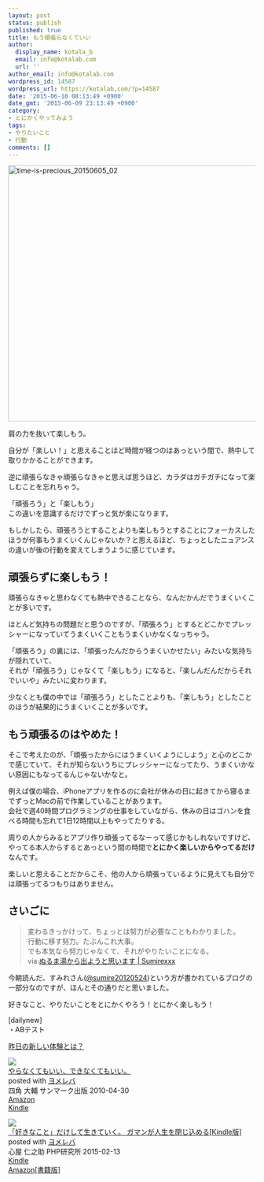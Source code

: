 ```yaml
---
layout: post
status: publish
published: true
title: もう頑張らなくていい
author:
  display_name: kotala_b
  email: info@kotalab.com
  url: ''
author_email: info@kotalab.com
wordpress_id: 14587
wordpress_url: https://kotalab.com/?p=14587
date: '2015-06-10 08:13:49 +0900'
date_gmt: '2015-06-09 23:13:49 +0900'
category:
- とにかくやってみよう
tags:
- やりたいこと
- 行動
comments: []
---
```

<p><img src="https://kotalab.com/wp-content/uploads/2015/06/time-is-precious_20150605_02-780x520.jpg" alt="time-is-precious_20150605_02" width="780" height="520" class="aligncenter size-large wp-image-14535" /></p>
<p>肩の力を抜いて楽しもう。</p>
<p>自分が「楽しい！」と思えることほど時間が経つのはあっという間で、熱中して取りかかることができます。</p>
<p>逆に頑張らなきゃ頑張らなきゃと思えば思うほど、カラダはガチガチになって楽しむことを忘れちゃう。</p>
<p>「頑張ろう」と「楽しもう」<br />
この違いを意識するだけでずっと気が楽になります。</p>
<p>もしかしたら、頑張ろうとすることよりも楽しもうとすることにフォーカスしたほうが何事もうまくいくんじゃないか？と思えるほど、ちょっとしたニュアンスの違いが後の行動を変えてしまうように感じています。</p>
<!--more-->
<h2>頑張らずに楽しもう！</h2>
<p>頑張らなきゃと思わなくても熱中できることなら、なんだかんだでうまくいくことが多いです。</p>
<p>ほとんど気持ちの問題だと思うのですが、「頑張ろう」とするとどこかでプレッシャーになっていてうまくいくこともうまくいかなくなっちゃう。</p>
<p>「頑張ろう」の裏には、「頑張ったんだからうまくいかせたい」みたいな気持ちが隠れていて、<br />
それが「頑張ろう」じゃなくて「楽しもう」になると、「楽しんだんだからそれでいいや」みたいに変わります。</p>
<p>少なくとも僕の中では「頑張ろう」としたことよりも、「楽しもう」としたことのほうが結果的にうまくいくことが多いです。</p>
<h2>もう頑張るのはやめた！</h2>
<p>そこで考えたのが、「頑張ったからにはうまくいくようにしよう」と心のどこかで感じていて、それが知らないうちにプレッシャーになってたり、うまくいかない原因にもなってるんじゃないかなと。</p>
<p>例えば僕の場合、iPhoneアプリを作るのに会社が休みの日に起きてから寝るまでずっとMacの前で作業していることがあります。<br />
会社で週40時間プログラミングの仕事をしていながら、休みの日はゴハンを食べる時間も忘れて1日12時間以上もやってたりする。</p>
<p>周りの人からみるとアプリ作り頑張ってるなーって感じかもしれないですけど、やってる本人からするとあっという間の時間で<strong>とにかく楽しいからやってるだけ</strong>なんです。</p>
<p><span class="b">楽しいと思えることだからこそ、他の人から頑張っているように見えても自分では頑張ってるつもりはありません。</span></p>
<h2>さいごに</h2>
<blockquote><p>変わるきっかけって、ちょっとは努力が必要なこともわかりました。<br />
行動に移す努力。たぶんこれ大事。<br />
でも本気なら努力じゃなくて、それがやりたいことになる。<br />
via:<a href="http://sumirexxx.com/2015/06/09/nurumayu/" target="_blank">ぬるま湯から出ようと思います | Sumirexxx</a></p>
</blockquote>
<p>今朝読んだ、すみれさん(<a href="https://twitter.com/sumire20120524" target="_blank">@sumire20120524</a>)という方が書かれているブログの一部分なのですが、ほんとその通りだと思いました。</p>
<p>好きなこと、やりたいことをとにかくやろう！とにかく楽しもう！</p>
<p>[dailynew]<br />
・ABテスト</p>
<p><a href="https://kotalab.com/lets-start-1day1new" title="昨日の新しい体験とは？">昨日の新しい体験とは？</a></p>
<div class="clear"></div>
<div class="booklink-box">
<div class="booklink-image"><a href="https://www.amazon.co.jp/exec/obidos/asin/4763130471/same-22/" rel="nofollow" target="_blank"><img src="https://images-fe.ssl-images-amazon.com/images/I/41lZRfg1yHL._SL160_.jpg" style="border: none;" /></a></div>
<div class="booklink-info">
<div class="booklink-name"><a href="https://www.amazon.co.jp/exec/obidos/asin/4763130471/same-22/" rel="nofollow" target="_blank">やらなくてもいい、できなくてもいい。</a>
<div class="booklink-powered-date">posted with <a href="https://yomereba.com" rel="nofollow" target="_blank">ヨメレバ</a></div>
</div>
<div class="booklink-detail">四角 大輔 サンマーク出版 2010-04-30    </div>
<div class="booklink-link2">
<div class="shoplinkamazon"><a href="https://www.amazon.co.jp/exec/obidos/asin/4763130471/same-22/" rel="nofollow" target="_blank">Amazon</a></div>
<div class="shoplinkkindle"><a href="https://www.amazon.co.jp/gp/search?keywords=%82%E2%82%E7%82%C8%82%AD%82%C4%82%E0%82%A2%82%A2%81A%82%C5%82%AB%82%C8%82%AD%82%C4%82%E0%82%A2%82%A2%81B&__mk_ja_JP=%83J%83%5E%83J%83i&url=node%3D2275256051&tag=same-22" rel="nofollow" target="_blank">Kindle</a></div>
</p></div>
</div>
<div class="booklink-footer"></div>
</div>
<div class="booklink-box">
<div class="booklink-image"><a href="https://www.amazon.co.jp/exec/obidos/asin/B00SR7H37Q/same-22/" rel="nofollow" target="_blank"><img src="https://images-fe.ssl-images-amazon.com/images/I/51hKraCkg9L._SL160_.jpg" style="border: none;" /></a></div>
<div class="booklink-info">
<div class="booklink-name"><a href="https://www.amazon.co.jp/exec/obidos/asin/B00SR7H37Q/same-22/" rel="nofollow" target="_blank">「好きなこと」だけして生きていく。 ガマンが人生を閉じ込める[Kindle版]</a>
<div class="booklink-powered-date">posted with <a href="https://yomereba.com" rel="nofollow" target="_blank">ヨメレバ</a></div>
</div>
<div class="booklink-detail">心屋 仁之助 PHP研究所 2015-02-13    </div>
<div class="booklink-link2">
<div class="shoplinkkindle"><a href="https://www.amazon.co.jp/exec/obidos/ASIN/B00SR7H37Q/same-22/" rel="nofollow" target="_blank">Kindle</a></div>
<div class="shoplinkamazon"><a href="https://www.amazon.co.jp/exec/obidos/ASIN/4569821251/same-22/" rel="nofollow" target="_blank">Amazon[書籍版]</a></div>
</p></div>
</div>
<div class="booklink-footer"></div>
</div>
